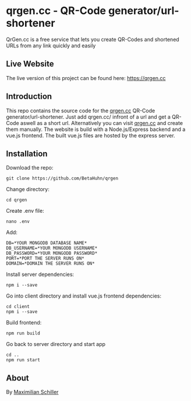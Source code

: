 # qrgen.cc - QR-Code generator/url-shortener
QrGen.cc is a free service that lets you create QR-Codes and shortened URLs from any link quickly and easily

## Live Website
The live version of this project can be found here: https://qrgen.cc

## Introduction
This repo contains the source code for the [qrgen.cc](https://qrgen.cc) QR-Code generator/url-shortener. Just add qrgen.cc/ infront of a url and get a QR-Code aswell as a short url. Alternatively you can visit [qrgen.cc](https://qrgen.cc) and create them manually. 
The website is build with a Node.js/Express backend and a vue.js frontend. The built vue.js files are hosted by the express server.

## Installation
Download the repo:
```
git clone https://github.com/BetaHuhn/qrgen
```

Change directory:
```
cd qrgen
```

Create .env file:
```
nano .env
```
Add:
```
DB=*YOUR MONGODB DATABASE NAME*
DB_USERNAME=*YOUR MONGODB USERNAME*
DB_PASSWORD=*YOUR MONGODB PASSWORD*
PORT=*PORT THE SERVER RUNS ON*
DOMAIN=*DOMAIN THE SERVER RUNS ON*
```

Install server dependencies:
```
npm i --save
```

Go into client directory and install vue.js frontend dependencies:
```
cd client
npm i --save
```

Build frontend:
```
npm run build
```

Go back to server directory and start app
```
cd ..
npm run start
```

## About
By [Maximilian Schiller](https://github.com/BetaHuhn)
